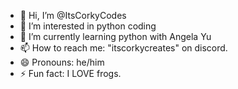 - 👋 Hi, I’m @ItsCorkyCodes
- 👀 I’m interested in python coding
- 🌱 I’m currently learning python with Angela Yu 
- 📫 How to reach me: "itscorkycreates" on discord.
- 😄 Pronouns: he/him
- ⚡ Fun fact: I LOVE frogs. 

<!---
ItsCorkyCodes/ItsCorkyCodes is a ✨ special ✨ repository because its `README.md` (this file) appears on your GitHub profile.
You can click the Preview link to take a look at your changes.
--->
